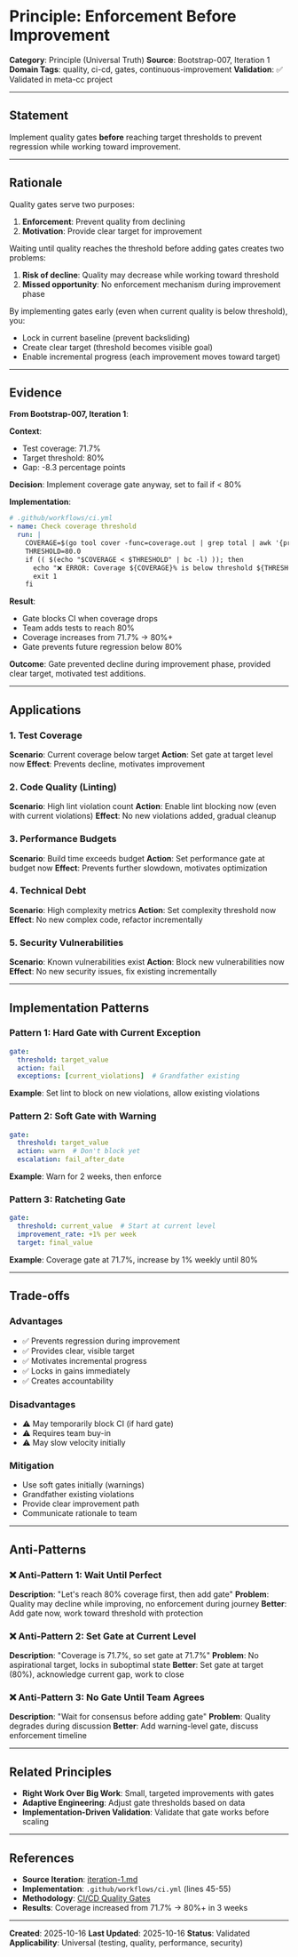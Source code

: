 # Principle: Enforcement Before Improvement

**Category**: Principle (Universal Truth)
**Source**: Bootstrap-007, Iteration 1
**Domain Tags**: quality, ci-cd, gates, continuous-improvement
**Validation**: ✅ Validated in meta-cc project

---

## Statement

Implement quality gates **before** reaching target thresholds to prevent regression while working toward improvement.

---

## Rationale

Quality gates serve two purposes:
1. **Enforcement**: Prevent quality from declining
2. **Motivation**: Provide clear target for improvement

Waiting until quality reaches the threshold before adding gates creates two problems:
1. **Risk of decline**: Quality may decrease while working toward threshold
2. **Missed opportunity**: No enforcement mechanism during improvement phase

By implementing gates early (even when current quality is below threshold), you:
- Lock in current baseline (prevent backsliding)
- Create clear target (threshold becomes visible goal)
- Enable incremental progress (each improvement moves toward target)

---

## Evidence

**From Bootstrap-007, Iteration 1**:

**Context**:
- Test coverage: 71.7%
- Target threshold: 80%
- Gap: -8.3 percentage points

**Decision**: Implement coverage gate anyway, set to fail if < 80%

**Implementation**:
```yaml
# .github/workflows/ci.yml
- name: Check coverage threshold
  run: |
    COVERAGE=$(go tool cover -func=coverage.out | grep total | awk '{print $3}' | sed 's/%//')
    THRESHOLD=80.0
    if (( $(echo "$COVERAGE < $THRESHOLD" | bc -l) )); then
      echo "❌ ERROR: Coverage ${COVERAGE}% is below threshold ${THRESHOLD}%"
      exit 1
    fi
```

**Result**:
- Gate blocks CI when coverage drops
- Team adds tests to reach 80%
- Coverage increases from 71.7% → 80%+
- Gate prevents future regression below 80%

**Outcome**: Gate prevented decline during improvement phase, provided clear target, motivated test additions.

---

## Applications

### 1. Test Coverage
**Scenario**: Current coverage below target
**Action**: Set gate at target level now
**Effect**: Prevents decline, motivates improvement

### 2. Code Quality (Linting)
**Scenario**: High lint violation count
**Action**: Enable lint blocking now (even with current violations)
**Effect**: No new violations added, gradual cleanup

### 3. Performance Budgets
**Scenario**: Build time exceeds budget
**Action**: Set performance gate at budget now
**Effect**: Prevents further slowdown, motivates optimization

### 4. Technical Debt
**Scenario**: High complexity metrics
**Action**: Set complexity threshold now
**Effect**: No new complex code, refactor incrementally

### 5. Security Vulnerabilities
**Scenario**: Known vulnerabilities exist
**Action**: Block new vulnerabilities now
**Effect**: No new security issues, fix existing incrementally

---

## Implementation Patterns

### Pattern 1: Hard Gate with Current Exception
```yaml
gate:
  threshold: target_value
  action: fail
  exceptions: [current_violations]  # Grandfather existing
```

**Example**: Set lint to block on new violations, allow existing violations

### Pattern 2: Soft Gate with Warning
```yaml
gate:
  threshold: target_value
  action: warn  # Don't block yet
  escalation: fail_after_date
```

**Example**: Warn for 2 weeks, then enforce

### Pattern 3: Ratcheting Gate
```yaml
gate:
  threshold: current_value  # Start at current level
  improvement_rate: +1% per week
  target: final_value
```

**Example**: Coverage gate at 71.7%, increase by 1% weekly until 80%

---

## Trade-offs

### Advantages
- ✅ Prevents regression during improvement
- ✅ Provides clear, visible target
- ✅ Motivates incremental progress
- ✅ Locks in gains immediately
- ✅ Creates accountability

### Disadvantages
- ⚠️ May temporarily block CI (if hard gate)
- ⚠️ Requires team buy-in
- ⚠️ May slow velocity initially

### Mitigation
- Use soft gates initially (warnings)
- Grandfather existing violations
- Provide clear improvement path
- Communicate rationale to team

---

## Anti-Patterns

### ❌ Anti-Pattern 1: Wait Until Perfect
**Description**: "Let's reach 80% coverage first, then add gate"
**Problem**: Quality may decline while improving, no enforcement during journey
**Better**: Add gate now, work toward threshold with protection

### ❌ Anti-Pattern 2: Set Gate at Current Level
**Description**: "Coverage is 71.7%, so set gate at 71.7%"
**Problem**: No aspirational target, locks in suboptimal state
**Better**: Set gate at target (80%), acknowledge current gap, work to close

### ❌ Anti-Pattern 3: No Gate Until Team Agrees
**Description**: "Wait for consensus before adding gate"
**Problem**: Quality degrades during discussion
**Better**: Add warning-level gate, discuss enforcement timeline

---

## Related Principles

- **Right Work Over Big Work**: Small, targeted improvements with gates
- **Adaptive Engineering**: Adjust gate thresholds based on data
- **Implementation-Driven Validation**: Validate that gate works before scaling

---

## References

- **Source Iteration**: [iteration-1.md](../iteration-1.md)
- **Implementation**: `.github/workflows/ci.yml` (lines 45-55)
- **Methodology**: [CI/CD Quality Gates](../../docs/methodology/ci-cd-quality-gates.md)
- **Results**: Coverage increased from 71.7% → 80%+ in 3 weeks

---

**Created**: 2025-10-16
**Last Updated**: 2025-10-16
**Status**: Validated
**Applicability**: Universal (testing, quality, performance, security)

